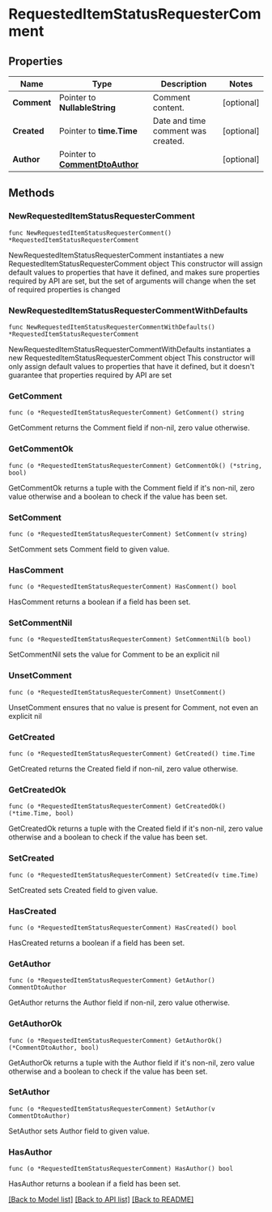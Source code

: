 # RequestedItemStatusRequesterComment

## Properties

Name | Type | Description | Notes
------------ | ------------- | ------------- | -------------
**Comment** | Pointer to **NullableString** | Comment content. | [optional] 
**Created** | Pointer to **time.Time** | Date and time comment was created. | [optional] 
**Author** | Pointer to [**CommentDtoAuthor**](CommentDtoAuthor.md) |  | [optional] 

## Methods

### NewRequestedItemStatusRequesterComment

`func NewRequestedItemStatusRequesterComment() *RequestedItemStatusRequesterComment`

NewRequestedItemStatusRequesterComment instantiates a new RequestedItemStatusRequesterComment object
This constructor will assign default values to properties that have it defined,
and makes sure properties required by API are set, but the set of arguments
will change when the set of required properties is changed

### NewRequestedItemStatusRequesterCommentWithDefaults

`func NewRequestedItemStatusRequesterCommentWithDefaults() *RequestedItemStatusRequesterComment`

NewRequestedItemStatusRequesterCommentWithDefaults instantiates a new RequestedItemStatusRequesterComment object
This constructor will only assign default values to properties that have it defined,
but it doesn't guarantee that properties required by API are set

### GetComment

`func (o *RequestedItemStatusRequesterComment) GetComment() string`

GetComment returns the Comment field if non-nil, zero value otherwise.

### GetCommentOk

`func (o *RequestedItemStatusRequesterComment) GetCommentOk() (*string, bool)`

GetCommentOk returns a tuple with the Comment field if it's non-nil, zero value otherwise
and a boolean to check if the value has been set.

### SetComment

`func (o *RequestedItemStatusRequesterComment) SetComment(v string)`

SetComment sets Comment field to given value.

### HasComment

`func (o *RequestedItemStatusRequesterComment) HasComment() bool`

HasComment returns a boolean if a field has been set.

### SetCommentNil

`func (o *RequestedItemStatusRequesterComment) SetCommentNil(b bool)`

 SetCommentNil sets the value for Comment to be an explicit nil

### UnsetComment
`func (o *RequestedItemStatusRequesterComment) UnsetComment()`

UnsetComment ensures that no value is present for Comment, not even an explicit nil
### GetCreated

`func (o *RequestedItemStatusRequesterComment) GetCreated() time.Time`

GetCreated returns the Created field if non-nil, zero value otherwise.

### GetCreatedOk

`func (o *RequestedItemStatusRequesterComment) GetCreatedOk() (*time.Time, bool)`

GetCreatedOk returns a tuple with the Created field if it's non-nil, zero value otherwise
and a boolean to check if the value has been set.

### SetCreated

`func (o *RequestedItemStatusRequesterComment) SetCreated(v time.Time)`

SetCreated sets Created field to given value.

### HasCreated

`func (o *RequestedItemStatusRequesterComment) HasCreated() bool`

HasCreated returns a boolean if a field has been set.

### GetAuthor

`func (o *RequestedItemStatusRequesterComment) GetAuthor() CommentDtoAuthor`

GetAuthor returns the Author field if non-nil, zero value otherwise.

### GetAuthorOk

`func (o *RequestedItemStatusRequesterComment) GetAuthorOk() (*CommentDtoAuthor, bool)`

GetAuthorOk returns a tuple with the Author field if it's non-nil, zero value otherwise
and a boolean to check if the value has been set.

### SetAuthor

`func (o *RequestedItemStatusRequesterComment) SetAuthor(v CommentDtoAuthor)`

SetAuthor sets Author field to given value.

### HasAuthor

`func (o *RequestedItemStatusRequesterComment) HasAuthor() bool`

HasAuthor returns a boolean if a field has been set.


[[Back to Model list]](../README.md#documentation-for-models) [[Back to API list]](../README.md#documentation-for-api-endpoints) [[Back to README]](../README.md)


